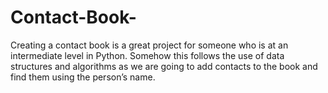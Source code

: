 # Contact-Book-
Creating a contact book is a great project for someone who is at an intermediate level in Python. Somehow this follows the use of data structures and algorithms as we are going to add contacts to the book and find them using the person’s name.
